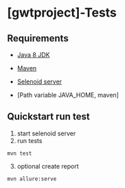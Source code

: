 # [gwtproject]-Tests

## Requirements

* [Java 8 JDK](http://www.oracle.com/technetwork/java/javase/downloads/index.html)

* [Maven](https://maven.apache.org/download.cgi)

* [Selenoid server](https://aerokube.com/cm/latest/)


* [Path variable JAVA_HOME, maven]

## Quickstart run test
1) start selenoid server
2) run tests
```
mvn test
```
3) optional create report
```
mvn allure:serve
```

